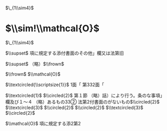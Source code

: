$\_{1\\sim4}$

# $\\sim!\\mathcal{O}$

$\_{1\\sim4}$

$\\supset$ 項に規定する添付書面のその他」欄又は法第旧

$\\supset$ （略）$\\frown$

$\\frown$ $\\mathcal{O}$

$\\textcircled{\\scriptsize{1}}$ 1面「 第332面「

$\\textcircled{1}$ $\\circled{2}$ 第１節 （略）話）により行う。条のな事項」欄及び１～４ （略）あるもの33② 法第2付書面のがないもの$\\circled{2}$ $\\textcircled{3}$ $\\circled{2}$ $\\circled{2}$ $\\textcircled{3}$ $\\circled{2}$

$\\mathcal{O}$ 項に規定する添2第2